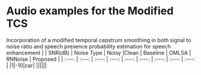 # Audio examples for the Modified TCS
Incorporation of a modified temporal cepstrum smoothing in both signal to noise ratio and speech presence probability estimation for speech enhancement
 <audio src="./audio_samples/Sample1_noisy_-10dB_car.wav"></audio> 
|            |    SNR(dB)   |  Noise Type  |     Noisy      |Clean         | Baseline     | OMLSA        | RNNoise      | Proposed     |
| :---: | :---: | :---: | :---:   | :---: | :---: | :---: | :---: | :---: |
|1|-10|car| <audio src="./audio_samples/Sample1_noisy_-10dB_car.wav"></audio> ||||||
